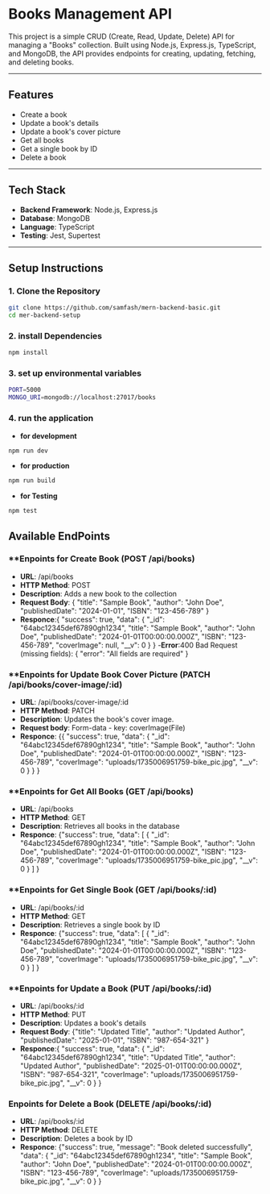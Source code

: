 # Books Management API

This project is a simple CRUD (Create, Read, Update, Delete) API for managing a "Books" collection. Built using Node.js, Express.js, TypeScript, and MongoDB, the API provides endpoints for creating, updating, fetching, and deleting books.

---

## **Features**
- Create a book
- Update a book's details
- Update a book's cover picture
- Get all books
- Get a single book by ID
- Delete a book

---

## **Tech Stack**
- **Backend Framework**: Node.js, Express.js
- **Database**: MongoDB
- **Language**: TypeScript
- **Testing**: Jest, Supertest

---

## **Setup Instructions**

### **1. Clone the Repository**
```bash
git clone https://github.com/samfash/mern-backend-basic.git
cd mer-backend-setup
```

### **2. install Dependencies**
```bash
npm install
```
### **3. set up environmental variables**
```bash
PORT=5000
MONGO_URI=mongodb://localhost:27017/books
```
### **4. run the application**
- **for development**
```bash
npm run dev
```
- **for production**
```bash
npm run build
```
- **for Testing**
```bash
npm test
```
## **Available EndPoints**
### **Enpoints for Create Book (POST /api/books)
- **URL**: /api/books
- **HTTP Method**: POST
- **Description**: Adds a new book to the collection
- **Request Body**: {
                        "title": "Sample Book",
                        "author": "John Doe",
                        "publishedDate": "2024-01-01",
                        "ISBN": "123-456-789"
                    }
- **Responce**:{
                "success": true,
                "data": {
                    "_id": "64abc12345def67890gh1234",
                    "title": "Sample Book",
                    "author": "John Doe",
                    "publishedDate": "2024-01-01T00:00:00.000Z",
                    "ISBN": "123-456-789",
                    "coverImage": null,
                    "__v": 0
                    }
                }
-**Error**:400 Bad Request (missing fields):
            {
            "error": "All fields are required"
            }

### **Enpoints for Update Book Cover Picture (PATCH /api/books/cover-image/:id)
- **URL**: /api/books/cover-image/:id
- **HTTP Method**: PATCH
- **Description**: Updates the book's cover image.
- **Request body**: Form-data - key: coverImage(File)
- **Responce**: {{
                    "success": true,
                    "data": {
                        "_id": "64abc12345def67890gh1234",
                        "title": "Sample Book",
                        "author": "John Doe",
                        "publishedDate": "2024-01-01T00:00:00.000Z",
                        "ISBN": "123-456-789",
                        "coverImage": "uploads/1735006951759-bike_pic.jpg",
                        "__v": 0
                    }
                    }
                    }
### **Enpoints for Get All Books (GET /api/books)
- **URL**: /api/books
- **HTTP Method**: GET
- **Description**: Retrieves all books in the database
- **Responce**: {"success": true,
                        "data": [
                            {
                            "_id": "64abc12345def67890gh1234",
                            "title": "Sample Book",
                            "author": "John Doe",
                            "publishedDate": "2024-01-01T00:00:00.000Z",
                            "ISBN": "123-456-789",
                            "coverImage": "uploads/1735006951759-bike_pic.jpg",
                            "__v": 0
                            }
                        ]
                    }
### **Enpoints for Get Single Book (GET /api/books/:id)
- **URL**: /api/books/:id
- **HTTP Method**: GET
- **Description**: Retrieves a single book by ID
- **Responce**: {"success": true,
                        "data": [
                            {
                            "_id": "64abc12345def67890gh1234",
                            "title": "Sample Book",
                            "author": "John Doe",
                            "publishedDate": "2024-01-01T00:00:00.000Z",
                            "ISBN": "123-456-789",
                            "coverImage": "uploads/1735006951759-bike_pic.jpg",
                            "__v": 0
                            }
                        ]
                    }
### **Enpoints for Update a Book (PUT /api/books/:id)
- **URL**: /api/books/:id
- **HTTP Method**: PUT
- **Description**: Updates a book's details
- **Request Body**: {"title": "Updated Title",
                     "author": "Updated Author",
                     "publishedDate": "2025-01-01",
                     "ISBN": "987-654-321"
                    }
- **Responce**:{
                "success": true,
                "data": {
                    "_id": "64abc12345def67890gh1234",
                    "title": "Updated Title",
                    "author": "Updated Author",
                    "publishedDate": "2025-01-01T00:00:00.000Z",
                    "ISBN": "987-654-321",
                    "coverImage": "uploads/1735006951759-bike_pic.jpg",
                    "__v": 0
                }
                }
### **Enpoints for Delete a Book (DELETE /api/books/:id)**
- **URL**: /api/books/:id
- **HTTP Method**: DELETE
- **Description**: Deletes a book by ID
- **Responce**: {"success": true,
                    "message": "Book deleted successfully",
                    "data": {
                        "_id": "64abc12345def67890gh1234",
                        "title": "Sample Book",
                        "author": "John Doe",
                        "publishedDate": "2024-01-01T00:00:00.000Z",
                        "ISBN": "123-456-789",
                        "coverImage": "uploads/1735006951759-bike_pic.jpg",
                        "__v": 0
                        }
                    }


